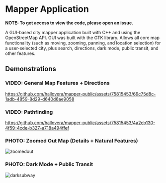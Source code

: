 # Mapper Application
**NOTE: To get access to view the code, please open an issue.**

A GUI-based city mapper application built with C++ and using the OpenStreetMap API. GUI was built with the GTK library. Allows all core map functionality (such as moving, zooming, panning, and location selection) for a user-selected city, plus search, directions, dark mode, public transit, and other features. 

## Demonstrations
### VIDEO: General Map Features + Directions
https://github.com/hallovera/mapper-public/assets/75815453/69c75d8c-1adb-4859-8d29-d640d6ae9058

### VIDEO: Pathfinding
https://github.com/hallovera/mapper-public/assets/75815453/4a2eb130-4f59-4cde-b327-a718a494ffef

### PHOTO: Zoomed Out Map (Details + Natural Features) 
![zoomedout](https://github.com/hallovera/mapper-public/assets/75815453/1aef5832-cf0b-4c65-99d7-b159c8ca3b87)

### PHOTO: Dark Mode + Public Transit
![darksubway](https://github.com/hallovera/mapper-public/assets/75815453/3bfdde32-4d02-484b-bd37-8a251bd68c25)
